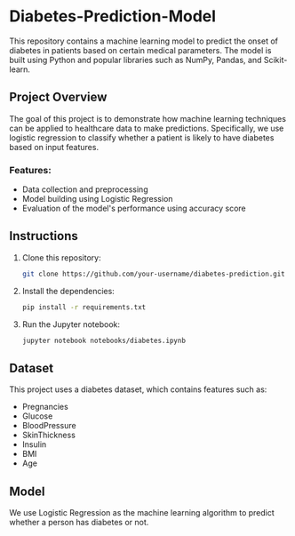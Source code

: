 # Diabetes-Prediction-Model

This repository contains a machine learning model to predict the onset of diabetes in patients based on certain medical parameters. The model is built using Python and popular libraries such as NumPy, Pandas, and Scikit-learn.

## Project Overview
The goal of this project is to demonstrate how machine learning techniques can be applied to healthcare data to make predictions. Specifically, we use logistic regression to classify whether a patient is likely to have diabetes based on input features.

### Features:
- Data collection and preprocessing
- Model building using Logistic Regression
- Evaluation of the model's performance using accuracy score

## Instructions

1. Clone this repository:
    ```bash
    git clone https://github.com/your-username/diabetes-prediction.git
    ```

2. Install the dependencies:
    ```bash
    pip install -r requirements.txt
    ```

3. Run the Jupyter notebook:
    ```bash
    jupyter notebook notebooks/diabetes.ipynb
    ```

## Dataset
This project uses a diabetes dataset, which contains features such as:
- Pregnancies
- Glucose
- BloodPressure
- SkinThickness
- Insulin
- BMI
- Age

## Model
We use Logistic Regression as the machine learning algorithm to predict whether a person has diabetes or not.
